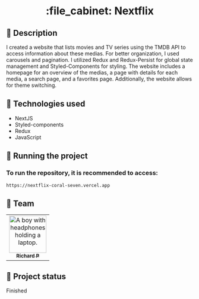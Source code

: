 <h1 align="center">:file_cabinet: Nextflix</h1>

## :memo: Description
I created a website that lists movies and TV series using the TMDB API to access information about these medias. For better organization, I used carousels and pagination. I utilized Redux and Redux-Persist for global state management and Styled-Components for styling. The website includes a homepage for an overview of the medias, a page with details for each media, a search page, and a favorites page. Additionally, the website allows for theme switching.

## :wrench: Technologies used
* NextJS
* Styled-components
* Redux
* JavaScript

## :rocket: Running the project
### To run the repository, it is recommended to access:
```
https://nextflix-coral-seven.vercel.app
```

## :handshake: Team
<table>
  <tr>
    <td align="center">
      <a href="https://github.com/Richard-Passos">
        <img src="https://img.freepik.com/vetores-premium/desenho-de-desenho-animado-de-um-programador_29937-8176.jpg" width="100px;" alt="A boy with headphones holding a laptop."/><br>
        <sub>
          <b>Richard P</b>
        </sub>
      </a>
    </td>
  </tr>
</table>

## :dart: Project status
Finished
